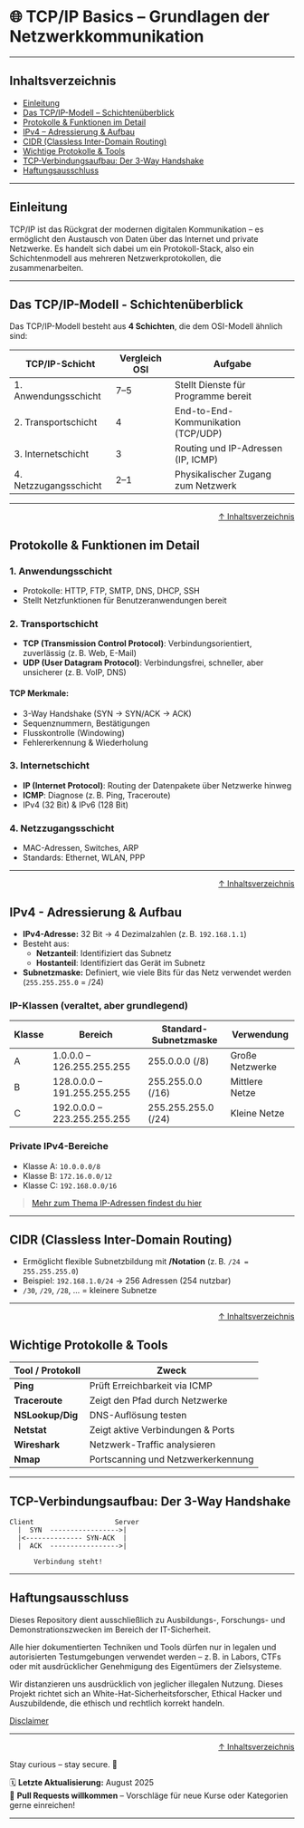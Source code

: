 # 🌐 TCP/IP Basics – Grundlagen der Netzwerkkommunikation

---

## Inhaltsverzeichnis
- [Einleitung](#einleitung)
- [Das TCP/IP-Modell – Schichtenüberblick](#das-tcpip-modell---schichtenüberblick)
- [Protokolle & Funktionen im Detail](#protokolle--funktionen-im-detail)
- [IPv4 – Adressierung & Aufbau](#ipv4---adressierung--aufbau)
- [CIDR (Classless Inter-Domain Routing)](#cidr-classless-inter-domain-routing)
- [Wichtige Protokolle & Tools](#wichtige-protokolle--tools)
- [TCP-Verbindungsaufbau: Der 3-Way Handshake](#tcp-verbindungsaufbau-der-3-way-handshake)
- [Haftungsausschluss](#haftungsausschluss)

---

## Einleitung

TCP/IP ist das Rückgrat der modernen digitalen Kommunikation – es ermöglicht den Austausch von Daten über das Internet und private Netzwerke. Es handelt sich dabei um ein Protokoll-Stack, also ein Schichtenmodell aus mehreren Netzwerkprotokollen, die zusammenarbeiten.

---

## Das TCP/IP-Modell - Schichtenüberblick

Das TCP/IP-Modell besteht aus **4 Schichten**, die dem OSI-Modell ähnlich sind:

| TCP/IP-Schicht       | Vergleich OSI | Aufgabe                                      |
|----------------------|---------------|----------------------------------------------|
| 1. Anwendungsschicht | 7–5           | Stellt Dienste für Programme bereit          |
| 2. Transportschicht  | 4             | End-to-End-Kommunikation (TCP/UDP)           |
| 3. Internetschicht   | 3             | Routing und IP-Adressen (IP, ICMP)           |
| 4. Netzzugangsschicht| 2–1           | Physikalischer Zugang zum Netzwerk           |

---

<div align=right>

[↑ Inhaltsverzeichnis](#inhaltsverzeichnis)

</div>

## Protokolle & Funktionen im Detail

### 1. Anwendungsschicht
- Protokolle: HTTP, FTP, SMTP, DNS, DHCP, SSH
- Stellt Netzfunktionen für Benutzeranwendungen bereit

### 2. Transportschicht
- **TCP (Transmission Control Protocol)**: Verbindungsorientiert, zuverlässig (z. B. Web, E-Mail)
- **UDP (User Datagram Protocol)**: Verbindungsfrei, schneller, aber unsicherer (z. B. VoIP, DNS)

#### TCP Merkmale:
- 3-Way Handshake (SYN → SYN/ACK → ACK)
- Sequenznummern, Bestätigungen
- Flusskontrolle (Windowing)
- Fehlererkennung & Wiederholung

### 3. Internetschicht
- **IP (Internet Protocol)**: Routing der Datenpakete über Netzwerke hinweg
- **ICMP**: Diagnose (z. B. Ping, Traceroute)
- IPv4 (32 Bit) & IPv6 (128 Bit)

### 4. Netzzugangsschicht
- MAC-Adressen, Switches, ARP
- Standards: Ethernet, WLAN, PPP

---

<div align=right>

[↑ Inhaltsverzeichnis](#inhaltsverzeichnis)

</div>

## IPv4 - Adressierung & Aufbau

- **IPv4-Adresse:** 32 Bit → 4 Dezimalzahlen (z. B. `192.168.1.1`)
- Besteht aus:
  - **Netzanteil**: Identifiziert das Subnetz
  - **Hostanteil**: Identifiziert das Gerät im Subnetz
- **Subnetzmaske:** Definiert, wie viele Bits für das Netz verwendet werden (`255.255.255.0` = /24)

### IP-Klassen (veraltet, aber grundlegend)
| Klasse | Bereich           | Standard-Subnetzmaske | Verwendung        |
|--------|-------------------|------------------------|--------------------|
| A      | 1.0.0.0 – 126.255.255.255 | 255.0.0.0 (/8)         | Große Netzwerke     |
| B      | 128.0.0.0 – 191.255.255.255 | 255.255.0.0 (/16)      | Mittlere Netze      |
| C      | 192.0.0.0 – 223.255.255.255 | 255.255.255.0 (/24)    | Kleine Netze        |

### Private IPv4-Bereiche
- Klasse A: `10.0.0.0/8`
- Klasse B: `172.16.0.0/12`
- Klasse C: `192.168.0.0/16`

> [Mehr zum Thema IP-Adressen findest du hier](/02-network-security/ip_adressen_basics.md)

---

## CIDR (Classless Inter-Domain Routing)

- Ermöglicht flexible Subnetzbildung mit **/Notation** (z. B. `/24 = 255.255.255.0`)
- Beispiel: `192.168.1.0/24` → 256 Adressen (254 nutzbar)
- `/30`, `/29`, `/28`, ... = kleinere Subnetze

---

<div align=right>

[↑ Inhaltsverzeichnis](#inhaltsverzeichnis)

</div>

## Wichtige Protokolle & Tools

| Tool / Protokoll | Zweck                              |
|------------------|-------------------------------------|
| **Ping**         | Prüft Erreichbarkeit via ICMP       |
| **Traceroute**   | Zeigt den Pfad durch Netzwerke      |
| **NSLookup/Dig** | DNS-Auflösung testen                |
| **Netstat**      | Zeigt aktive Verbindungen & Ports   |
| **Wireshark**    | Netzwerk-Traffic analysieren        |
| **Nmap**         | Portscanning und Netzwerkerkennung  |

---

## TCP-Verbindungsaufbau: Der 3-Way Handshake

```text
Client                    Server
  |  SYN  ----------------->|
  |<-------------- SYN-ACK  |
  |  ACK  ----------------->|
  
      Verbindung steht!
```

---

## Haftungsausschluss

Dieses Repository dient ausschließlich zu Ausbildungs-, Forschungs- und Demonstrationszwecken im Bereich der IT-Sicherheit.

Alle hier dokumentierten Techniken und Tools dürfen nur in legalen und autorisierten Testumgebungen verwendet werden – z. B. in Labors, CTFs oder mit ausdrücklicher Genehmigung des Eigentümers der Zielsysteme.

Wir distanzieren uns ausdrücklich von jeglicher illegalen Nutzung.
Dieses Projekt richtet sich an White-Hat-Sicherheitsforscher, Ethical Hacker und Auszubildende, die ethisch und rechtlich korrekt handeln.

[Disclaimer](/00-disclaimer/disclaimer.md)

--- 

<div align=right>

[↑ Inhaltsverzeichnis](#inhaltsverzeichnis)

</div>

Stay curious – stay secure. 🔐

🗓️ **Letzte Aktualisierung:** August 2025  
🤝 **Pull Requests willkommen** – Vorschläge für neue Kurse oder Kategorien gerne einreichen!

---
